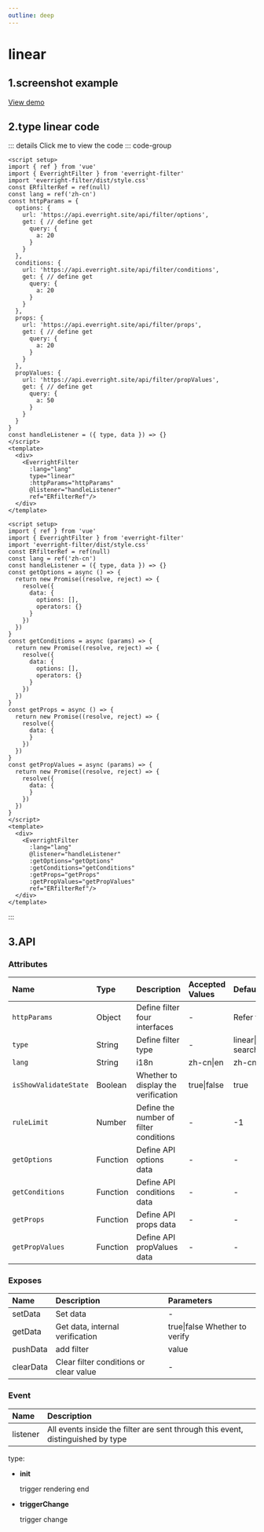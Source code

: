 ```yaml
---
outline: deep
---
```


# linear

## 1.screenshot example
<el-image loading="lazy" :preview-src-list="['/img/linear.png']" src="/img/linear.png"/>

<a href="/demo/filter/linear.html?lang=en" target="_blank">View demo</a>

## 2.type linear code

::: details Click me to view the code
::: code-group
```vue [API mode]
<script setup>
import { ref } from 'vue'
import { EverrightFilter } from 'everright-filter'
import 'everright-filter/dist/style.css'
const ERfilterRef = ref(null)
const lang = ref('zh-cn')
const httpParams = {
  options: {
    url: 'https://api.everright.site/api/filter/options',
    get: { // define get
      query: {
        a: 20
      }
    }
  },
  conditions: {
    url: 'https://api.everright.site/api/filter/conditions',
    get: { // define get
      query: {
        a: 20
      }
    }
  },
  props: {
    url: 'https://api.everright.site/api/filter/props',
    get: { // define get
      query: {
        a: 20
      }
    }
  },
  propValues: {
    url: 'https://api.everright.site/api/filter/propValues',
    get: { // define get
      query: {
        a: 50
      }
    }
  }
}
const handleListener = ({ type, data }) => {}
</script>
<template>
  <div>
    <EverrightFilter
      :lang="lang"
      type="linear"
      :httpParams="httpParams"
      @listener="handleListener"
      ref="ERfilterRef"/>
  </div>
</template>
```
```vue [Function mode]
<script setup>
import { ref } from 'vue'
import { EverrightFilter } from 'everright-filter'
import 'everright-filter/dist/style.css'
const ERfilterRef = ref(null)
const lang = ref('zh-cn')
const handleListener = ({ type, data }) => {}
const getOptions = async () => {
  return new Promise((resolve, reject) => {
    resolve({
      data: {
        options: [],
        operators: {}
      }
    })
  })
}
const getConditions = async (params) => {
  return new Promise((resolve, reject) => {
    resolve({
      data: {
        options: [],
        operators: {}
      }
    })
  })
}
const getProps = async () => {
  return new Promise((resolve, reject) => {
    resolve({
      data: {
      }
    })
  })
}
const getPropValues = async (params) => {
  return new Promise((resolve, reject) => {
    resolve({
      data: {
      }
    })
  })
}
</script>
<template>
  <div>
    <EverrightFilter
      :lang="lang"
      @listener="handleListener"
      :getOptions="getOptions"
      :getConditions="getConditions"
      :getProps="getProps"
      :getPropValues="getPropValues"
      ref="ERfilterRef"/>
  </div>
</template>
```
:::

## **3.API**

### **Attributes**
| Name        |      Type      |  Description | Accepted Values |  Default |
| :---- | :-- | :---- | :---- | :--------- |
| `httpParams`      | Object | Define filter four interfaces| - | Refer to the demo |
| `type`      | String | Define filter type| - | linear\|matrix\|quick-search\|quick-filter |
| `lang` | String  | i18n | zh-cn\|en | zh-cn |
| `isShowValidateState` | Boolean  | Whether to display the verification | true\|false | true |
| `ruleLimit` | Number  | Define the number of filter conditions | - | -1 |
| `getOptions` | Function  | Define API options data | - | - |
| `getConditions` | Function  | Define API conditions data | - | - |
| `getProps` | Function  | Define API props data | - | - |
| `getPropValues` | Function  | Define API propValues data | - | - |

### **Exposes**

| Name  | Description| Parameters|
| :---- | :-- | :-- |
| setData | Set data | - |
| getData | Get data, internal verification | true\|false Whether to verify |
| pushData | add filter | value | 
| clearData | Clear filter conditions or clear value | - | 

### **Event**
| Name  |      Description      |
| :---- | :-- |
| listener | All events inside the filter are sent through this event, distinguished by type |

type:
- **init**

  trigger rendering end
- **triggerChange**

  trigger change
